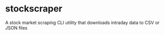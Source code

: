 # stockscraper
A stock market scraping CLI utility that downloads intraday data to CSV or JSON files
